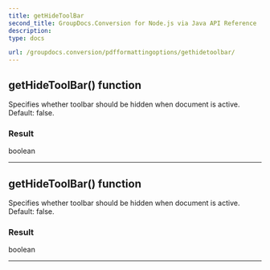 ```yaml
---
title: getHideToolBar
second_title: GroupDocs.Conversion for Node.js via Java API Reference
description: 
type: docs

url: /groupdocs.conversion/pdfformattingoptions/gethidetoolbar/
---
```


## getHideToolBar()  function

 Specifies whether toolbar should be hidden when document is active. Default: false.
 

### Result
boolean


---


## getHideToolBar()  function

 Specifies whether toolbar should be hidden when document is active. Default: false.
 

### Result
boolean


---


